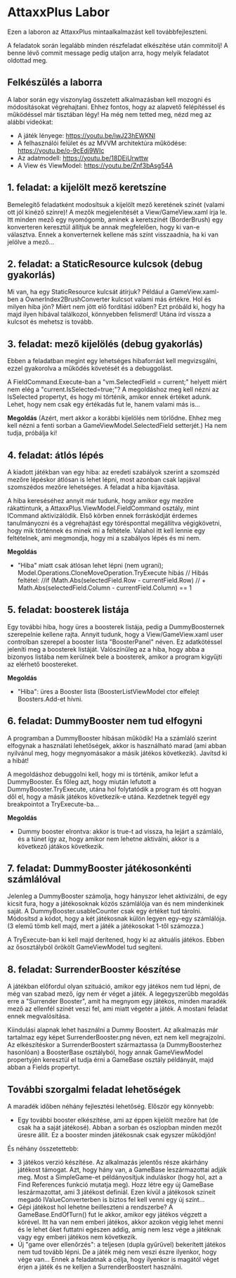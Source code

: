 # AttaxxPlus Labor

Ezen a laboron az AttaxxPlus mintaalkalmazást kell továbbfejleszteni.

A feladatok során legalább minden részfeladat elkészítése után commitolj! A benne lévő commit message pedig utaljon arra, hogy melyik feladatot oldottad meg.

## Felkészülés a laborra

A labor során egy viszonylag összetett alkalmazásban kell mozogni és módosításokat végrehajtani. Ehhez fontos, hogy az alapvető felépítéssel és működéssel már tisztában légy! Ha még nem tetted meg, nézd meg az alábbi videókat:

- A játék lényege: https://youtu.be/iwJ23hEWKNI
- A felhasználói felület és az MVVM architektúra működése: https://youtu.be/o-9cEdj9WIc
- Az adatmodell: https://youtu.be/18DEiUrwttw
- A View és ViewModel: https://youtu.be/Znf3bAsg54A

## 1. feladat: a kijelölt mező keretszíne

Bemelegítő feladatként modosítsuk a kijelölt mező keretének színét (valami ott jól kinéző színre)!
A mezők megjelenítését a View/GameView.xaml írja le. Itt minden mező egy nyomógomb, aminek a keretszínét (BorderBrush) egy konverteren keresztül állítjuk be annak megfelelően, hogy ki van-e választva. Ennek a konverternek kellene más színt visszaadnia, ha ki van jelölve a mező...

## 2. feladat: a StaticResource kulcsok (debug gyakorlás)

Mi van, ha egy StaticResource kulcsát átírjuk? Például a GameView.xaml-ben a OwnerIndex2BrushConverter kulcsot valami más értékre. Hol és milyen hiba jön? Miért nem jött elő fordítási időben? Ezt próbáld ki, hogy ha majd ilyen hibával találkozol, könnyebben felismerd! Utána írd vissza a kulcsot és mehetsz is tovább.

## 3. feladat: mező kijelölés (debug gyakorlás)

Ebben a feladatban megint egy lehetséges hibaforrást kell megvizsgálni, ezzel gyakorolva a működés követését és a debuggolást.

A FieldCommand.Execute-ban a "vm.SelectedField = current;" helyett miért nem elég a "current.IsSelected=true;"? A megoldáshoz meg kell nézni az IsSelected propertyt, és hogy mi történik, amikor ennek értéket adunk. Lehet, hogy nem csak egy értékadás fut le, hanem valami más is...

**Megoldás**
(Azért, mert akkor a korábbi kijelölés nem törlődne. Ehhez meg kell nézni a fenti sorban a GameViewModel.SelectedField setterjét.)
Ha nem tudja, próbálja ki!

## 4. feladat: átlós lépés

A kiadott játékban van egy hiba: az eredeti szabályok szerint a szomszéd mezőre lépéskor átlósan is lehet lépni, most azonban csak lapjával szomszédos mezőre lehetséges. A feladat a hiba kijavítása. 

A hiba kereséséhez annyit már tudunk, hogy amikor egy mezőre rákattintunk, a AttaxxPlus.ViewModel.FieldCommand osztály, mint ICommand aktivizálódik. Első körben ennek forráskódját érdemes tanulmányozni és a végrehajtást egy törésponttal megállítva végigkövetni, hogy mik történnek és minek mi a feltétele. Valahol itt kell lennie egy feltételnek, ami megmondja, hogy mi a szabályos lépés és mi nem.

**Megoldás**
- "Hiba" miatt csak átlósan lehet lépni (nem ugrani); Model.Operations.CloneMoveOperation.TryExecute hibás
            // Hibás feltétel:
            //if (Math.Abs(selectedField.Row - currentField.Row)
            //    + Math.Abs(selectedField.Column - currentField.Column) == 1


## 5. feladat: boosterek listája

Egy további hiba, hogy üres a boosterek listája, pedig a DummyBoosternek szerepelnie kellene rajta.
Annyit tudunk, hogy a View/GameView.xaml user controlban szerepel a booster lista "BoosterPanel" néven. Ez adatkötéssel jeleníti meg a boosterek listáját. Valószínűleg az a hiba, hogy abba a bizonyos listába nem kerülnek bele a boosterek, amikor a program kigyűjti az elérhető boostereket.

**Megoldás**
- "Hiba": üres a Booster lista (BoosterListViewModel ctor elfelejt Boosters.Add-et hívni.

## 6. feladat: DummyBooster nem tud elfogyni

A programban a DummyBooster hibásan működik! Ha a számláló szerint elfogynak a használati lehetőségek, akkor is használható marad (ami abban nyilvánul meg, hogy megnyomásakor a másik játékos következik). Javítsd ki a hibát!

A megoldáshoz debuggolni kell, hogy mi is történik, amikor lefut a DummyBooster. És főleg azt, hogy miután lefutott a DummyBooster.TryExecute, utána hol folytatódik a program és ott hogyan dől el, hogy a másik játékos következik-e utána. Kezdetnek tegyél egy breakpointot a TryExecute-ba...

**Megoldás**
- Dummy booster elrontva: akkor is true-t ad vissza, ha lejárt a számláló, és a tünet így az, hogy amikor nem lehetne aktiválni, akkor is a következő játákos következik.

## 7. feladat: DummyBooster játékosonkénti számlálóval

Jelenleg a DummyBooster számolja, hogy hányszor lehet aktivizálni, de egy kicsit fura, hogy a játékosoknak közös számlálója van és nem mindenkinek saját.
A DummyBooster.usableCounter csak egy értéket tud tárolni. Módosítsd a kódot, hogy a két játékosnak külön legyen egy-egy számlálója. (3 elemű tömb kell majd, mert a játék a játékosokat 1-től számozza.)

A TryExecute-ban ki kell majd derítened, hogy ki az aktuális játékos. Ebben az ősosztályból örökölt GameViewModel tud segíteni.

## 8. feladat: SurrenderBooster készítése

A játékban előfordul olyan szituáció, amikor egy játékos nem tud lépni, de még van szabad mező, így nem ér véget a játék.
A legegyszerűbb megoldás erre a "Surrender Booster", amit ha megnyom egy játékos, minden maradék mező az ellenfél színét veszi fel, ami miatt végetér a játék. A mostani feladat ennek megvalósítása.

Kiindulási alapnak lehet használni a Dummy Boostert. Az alkalmazás már tartalmaz egy képet SurrenderBooster.png néven, ezt nem kell megrajzolni. Az elkészítéskor a SurrenderBoostert származtassa (a DummyBoosterhez hasonlóan) a BoosterBase osztályból, hogy annak GameViewModel propertyjén keresztül el tudja érni a GameBase osztály példányát, majd abban a Fields propertyt.

## További szorgalmi feladat lehetőségek

A maradék időben néhány fejlesztési lehetőség. Először egy könnyebb:

- Egy további booster elkészítése, ami az éppen kijelölt mezőre hat (de csak ha a saját játékosé). Abban a sorban és oszlopban minden mezőt üresre állít. Ez a booster minden játékosnak csak egyszer működjön!

És néhány összetettebb:

- 3 játékos verzió készítése. Az alkalmazás jelentős része akárhány játékost támogat. Azt, hogy hány van, a GameBase leszármazottai adják meg. Most a SimpleGame-et példányosítjuk induláskor (hogy hol, azt a Find References funkció mutatja meg). Hozz létre egy új GameBase leszármazottat, ami 3 játékost definiál. Ezen kívül a játékosok színeit megadó IValueConverterben is biztos fel kell venni egy új színt...
- Gépi játékost hol lehetne beilleszteni a rendszerbe? A GameBase.EndOfTurn() fut le akkor, amikor egy játékos végzett a körével. Itt ha van nem emberi játékos, akkor azokon végig lehet menni és le lehet őket futtatni egészen addig, amíg nem lesz vége a játéknak vagy egy emberi játékos nem következik.
- Új "game over ellenőrzés": a teljesen (dupla gyűrűvel) bekerített játékos nem tud tovább lépni. De a játék még nem veszi észre ilyenkor, hogy vége van... Ennek a feladatnak a célja, hogy ilyenkor is magától véget érjen a játék és ne kelljen a SurrenderBoostert használni.
